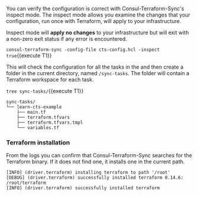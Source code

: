 You can verify the configuration is
correct with Consul-Terraform-Sync's inspect mode. The inspect mode allows you examine the changes that your configuration,
run once with Terraform, will apply to your infrastructure. 

Inspect mode will **apply no changes** to your infrastructure but will exit with
a non-zero exit status if any error is encountered.

`consul-terraform-sync -config-file cts-config.hcl -inspect true`{{execute T1}}

This will check the configuration for all the tasks in the and
then create a folder in the current directory, named `/sync-tasks`. The folder will contain a Terraform workspace for each task.

`tree sync-tasks/`{{execute T1}}

```snapshot
sync-tasks/
└── learn-cts-example
    ├── main.tf
    ├── terraform.tfvars
    ├── terraform.tfvars.tmpl
    └── variables.tf
``` 

### Terraform installation

From the logs you can confirm that Consul-Terraform-Sync searches for the
Terraform binary. If it does not find one, it installs one in the current path.

```snapshot
[INFO] (driver.terraform) installing terraform to path '/root'
[DEBUG] (driver.terraform) successfully installed terraform 0.14.6: /root/terraform
[INFO] (driver.terraform) successfully installed terraform
```


